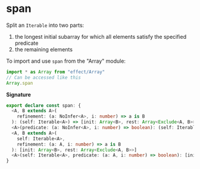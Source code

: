 # span

Split an `Iterable` into two parts:

1. the longest initial subarray for which all elements satisfy the specified predicate
2. the remaining elements

To import and use `span` from the "Array" module:

```ts
import * as Array from "effect/Array"
// Can be accessed like this
Array.span
```

**Signature**

```ts
export declare const span: {
  <A, B extends A>(
    refinement: (a: NoInfer<A>, i: number) => a is B
  ): (self: Iterable<A>) => [init: Array<B>, rest: Array<Exclude<A, B>>]
  <A>(predicate: (a: NoInfer<A>, i: number) => boolean): (self: Iterable<A>) => [init: Array<A>, rest: Array<A>]
  <A, B extends A>(
    self: Iterable<A>,
    refinement: (a: A, i: number) => a is B
  ): [init: Array<B>, rest: Array<Exclude<A, B>>]
  <A>(self: Iterable<A>, predicate: (a: A, i: number) => boolean): [init: Array<A>, rest: Array<A>]
}
```
